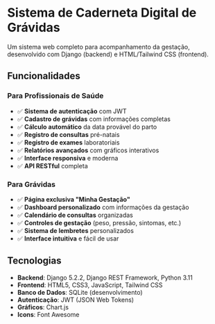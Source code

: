 # Sistema de Caderneta Digital de Grávidas

Um sistema web completo para acompanhamento da gestação, desenvolvido com Django (backend) e HTML/Tailwind CSS (frontend).

## Funcionalidades

### Para Profissionais de Saúde
- ✅ **Sistema de autenticação** com JWT
- ✅ **Cadastro de grávidas** com informações completas
- ✅ **Cálculo automático** da data provável do parto
- ✅ **Registro de consultas** pré-natais
- ✅ **Registro de exames** laboratoriais
- ✅ **Relatórios avançados** com gráficos interativos
- ✅ **Interface responsiva** e moderna
- ✅ **API RESTful** completa

### Para Grávidas
- ✅ **Página exclusiva "Minha Gestação"**
- ✅ **Dashboard personalizado** com informações da gestação
- ✅ **Calendário de consultas** organizadas
- ✅ **Controles de gestação** (peso, pressão, sintomas, etc.)
- ✅ **Sistema de lembretes** personalizados
- ✅ **Interface intuitiva** e fácil de usar

##  Tecnologias
- **Backend**: Django 5.2.2, Django REST Framework, Python 3.11
- **Frontend**: HTML5, CSS3, JavaScript, Tailwind CSS
- **Banco de Dados**: SQLite (desenvolvimento)
- **Autenticação**: JWT (JSON Web Tokens)
- **Gráficos**: Chart.js
- **Icons**: Font Awesome
